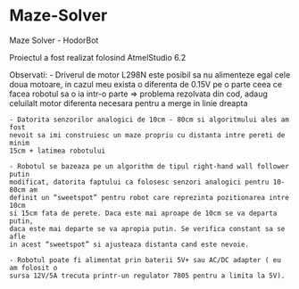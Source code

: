# Maze-Solver

Maze Solver - HodorBot

Proiectul a fost realizat folosind AtmelStudio 6.2

Observati:
	- Driverul de motor L298N este posibil sa nu alimenteze egal cele doua motoare,
	in cazul meu exista o diferenta de 0.15V pe o parte ceea ce facea robotul sa 
	o ia intr-o parte ⇒ problema rezolvata din cod, adaug celuilalt motor 
	diferenta necesara pentru a merge in linie dreapta

	- Datorita senzorilor analogici de 10cm - 80cm si algoritmului ales am fost
	nevoit sa imi construiesc un maze propriu cu distanta intre pereti de minim 
	15cm + latimea robotului
	
	- Robotul se bazeaza pe un algorithm de tipul right-hand wall follower putin
	modificat, datorita faptului ca folosesc senzori analogici pentru 10-80cm am 
	definit un “sweetspot” pentru robot care reprezinta pozitionarea intre 10cm 
	si 15cm fata de perete. Daca este mai aproape de 10cm se va departa putin, 
	daca este mai departe se va apropia putin. Se verifica constant sa se afle 
	in acest “sweetspot” si ajusteaza distanta cand este nevoie.
	
	- Robotul poate fi alimentat prin baterii 5V+ sau AC/DC adapter ( eu am folosit o 
	sursa 12V/5A trecuta printr-un regulator 7805 pentru a limita la 5V). 
